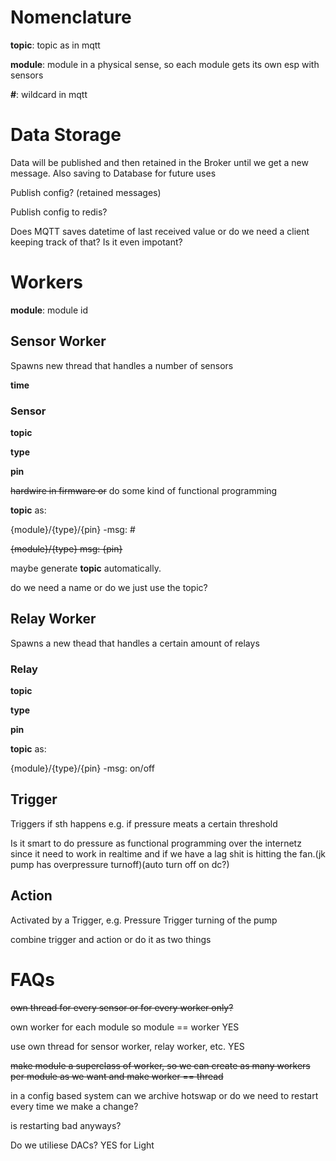 # Nomenclature
__topic__: topic as in mqtt <p>
__module__: module in a physical sense, so each module gets its own esp with sensors <p>
__#__: wildcard in mqtt <p>

# Data Storage
Data will be published and then retained in the Broker until we get a new message. Also saving to Database for future uses <p>
Publish config? (retained messages) <p>
Publish config to redis? <p>
Does MQTT saves datetime of last received value or do we need a client keeping track of that? Is it even impotant? <p>



# Workers
__module__: module id <p>

## Sensor Worker
Spawns new thread that handles a number of sensors <p>
__time__ <p>

### Sensor
__topic__ <p>
__type__ <p>
__pin__ <p>
~~hardwire in firmware or~~ do some kind of functional programming <p>
__topic__ as: <p>
{module}/{type}/{pin} -msg: # <p>
~~{module}/{type}  msg: {pin}~~ <p>
maybe generate __topic__ automatically. <p>
do we need a name or do we just use the topic? <p>


## Relay Worker
Spawns a new thead that handles a certain amount of relays <p>

### Relay
__topic__ <p>
__type__ <p>
__pin__ <p>

__topic__ as: <p>
{module}/{type}/{pin} -msg: on/off <p>
  
## Trigger
Triggers if sth happens e.g. if pressure meats a certain threshold <p>

Is it smart to do pressure as functional programming over the internetz since it need to work in realtime and if we have a lag shit is hitting the fan.(jk pump has overpressure turnoff)(auto turn off on dc?) <p>

## Action
Activated by a Trigger, e.g. Pressure Trigger turning of the pump <p>


combine trigger and action or do it as two things <p>





  
# FAQs
  
~~own thread for every sensor or for every worker only?~~ <p>
own worker for each module so module == worker YES<p>
use own thread for sensor worker, relay worker, etc. YES <p>
~~make module a superclass of worker, so we can create as many workers per module as we want and make worker == thread~~ <p>
in a config based system can we archive hotswap or do we need to restart every time we make a change?<p>
is restarting bad anyways? <p>
Do we utiliese DACs? YES for Light <p> 
